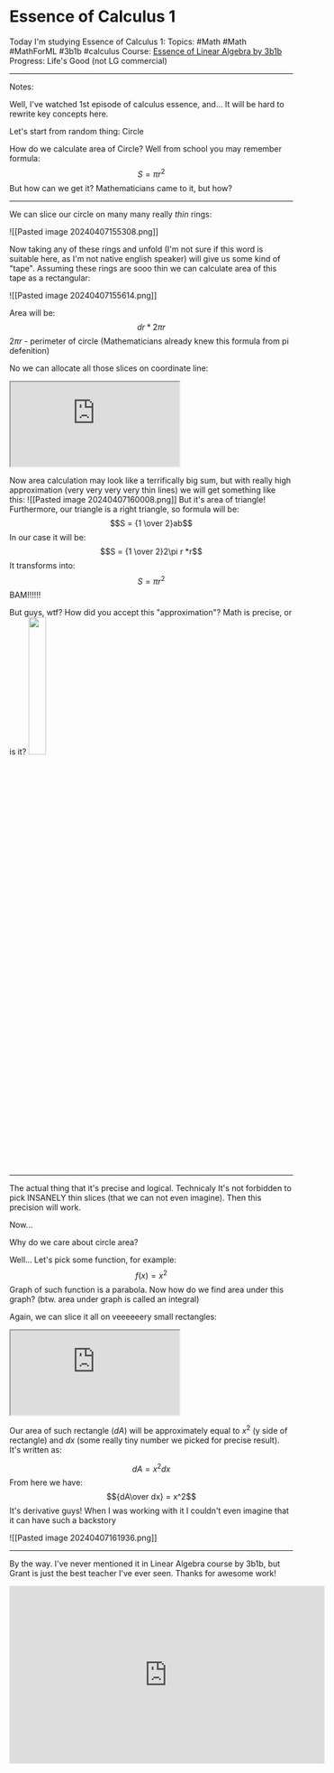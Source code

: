 # Essence of Calculus 1
Today I'm studying Essence of Calculus 1:
Topics: #Math #Math #MathForML #3b1b #calculus
Course:  [Essence of Linear Algebra by 3b1b](https://www.youtube.com/playlist?list=PLZHQObOWTQDMsr9K-rj53DwVRMYO3t5Yr)
Progress: Life's Good (not LG commercial)
___
Notes:

Well, I've watched 1st episode of calculus essence, and...
It will be hard to rewrite key concepts here.

Let's start from random thing:
Circle

How do we calculate area of Circle?
Well from school you may remember formula:
$$S= \pi r^2$$
But how can we get it? Mathematicians came to it, but how?
___
We can slice our circle on many many really _thin_ rings:

![[Pasted image 20240407155308.png]]

Now taking any of these rings and unfold (I'm not sure if this word is suitable here, as I'm not native english speaker) will give us some kind of "tape".
Assuming these rings are sooo thin we can calculate area of this tape as a rectangular:

![[Pasted image 20240407155614.png]]

Area will be:
$$dr * 2\pi r$$
$2 \pi r$ - perimeter of circle (Mathematicians already knew this formula from pi defenition)

No we can allocate all those slices on coordinate line:

<iframe src='https://3b1b-posts.us-east-1.linodeobjects.com/content/lessons/2017/essence-of-calculus/figure-4.18-5.08-trimmed.mp4#t=0.001'></iframe>

Now area calculation may look like a terrifically big sum, but with really high approximation (very very very very thin lines) we will get something like this:
![[Pasted image 20240407160008.png]]
But it's area of triangle!
Furthermore, our triangle is a right triangle, so formula will be:
$$S = {1 \over 2}ab$$
In our case it will be:
$$S = {1 \over 2}2\pi r *r$$
It transforms into:
$$S = \pi r^2$$
BAM!!!!!!

But guys, wtf?
How did you accept this "approximation"?
Math is precise, or is it?
<img src='https://media1.tenor.com/m/VWevehP7cCAAAAAC/monkagigaftmichaelfromvsauce-monkagiga.gif' width=25%>
___
The actual thing that it's precise and logical.
Technicaly It's not forbidden to pick INSANELY thin slices (that we can not even imagine).
Then this precision will work.

Now...

Why do we care about circle area?

Well... Let's pick some function, for example:
$$f(x) = x^2$$
Graph of such function is a parabola.
Now how do we find area under this graph?
(btw. area under graph is called an integral)

Again, we can slice it all on veeeeeery small rectangles:

<iframe src='https://3b1b-posts.us-east-1.linodeobjects.com/content/lessons/2017/essence-of-calculus/figure-11.49-12.19.mp4#t=0.001'></iframe>

Our area of such rectangle ($dA$) will be approximately equal to $x^2$ (y side of rectangle) and $dx$ (some really tiny number we picked for precise result).
It's written as:

$$dA = x^2dx$$
From here we have:
$${dA\over dx} = x^2$$
It's derivative guys!
When I was working with it I couldn't even imagine that it can have such a backstory

![[Pasted image 20240407161936.png]]

___
By the way.
I've never mentioned it in Linear Algebra course by 3b1b, but Grant is just the best teacher I've ever seen. Thanks for awesome work!

<iframe width="560" height="315" src="https://www.youtube.com/embed/U_6AYX42gkU?si=hQs0VJj_mKu1RFMh" title="YouTube video player" frameborder="0" allow="accelerometer; autoplay; clipboard-write; encrypted-media; gyroscope; picture-in-picture; web-share" referrerpolicy="strict-origin-when-cross-origin" allowfullscreen></iframe>


